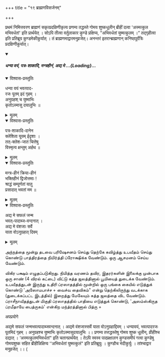 +++
title = "१९ ब्राह्मणविसर्जनम्"

+++

प्रथमं निमित्तवरण ब्राह्मणं सकृत्प्रदक्षिणीकृत्य प्रणम्य तद्धस्ते गोमय शुष्कधूलीन् ब्रीहीं दत्वा 'अस्मत्कुल मभिवर्धतां' इति प्रार्थयेत् । सोऽपि तीत्वा वर्तुलाकार कुण्डे प्रक्षिप्य, "अभिवर्धतां युष्मत्कुलम् ।” तद्गृहीत्वा इति प्रतिब्रूय कुण्डमेकीकुर्यात् । तं ब्राह्मणमाद्वारमनुव्रजेत्। अनन्तरं इतरान्ब्राह्मणान् कनिष्ठपूर्वंत्रिः प्रदक्षिणीकुर्यात्।

<div class="js_include" includetitle="false" newlevelforh1="5" unfilled url="/vedAH_yajuH/taittirIyam/sUtram/ApastambaH/gRhyam/paddhatiH/shrIvaiShNavaH/mantrAdi/dhanyA_vayam__patra-shAkAdi__mantrahInam__adya_me">
<details open><summary><h5>धन्या वयं, पत्र-शाकादि, मन्त्रहीनं, अद्य मे ...{Loading}...</h5></summary>
<details open><summary>विश्वास-प्रस्तुतिः</summary>

धन्या वयं भवत्पाद-  
रजः पूतम् इदं गृहम् ।  
अनुग्रहश् च युष्माभिः  
कृतोऽस्मासु दयालुभिः ॥  
</details>
<details><summary>मूलम्</summary>

धन्या वयं भवत्पाद-  
रजः पूतम् इदं गृहम् ।  
अनुग्रहश् च युष्माभिः  
कृतोऽस्मासु दयालुभिः ॥  
</details>
<details open><summary>विश्वास-प्रस्तुतिः</summary>

पत्र-शाकादि-दानेन  
क्लेशिता यूयम् ईदृशाः ।  
तत्-क्लेश-जातं चित्तेषु  
विस्मृत्य क्षन्तुम् अर्हथ ॥  
</details>
<details><summary>मूलम्</summary>

पत्र-शाकादि-दानेन  
क्लेशिता यूयम् ईदृशाः ।  
तत्-क्लेश-जातं चित्तेषु  
विस्मृत्य क्षन्तुम् अर्हथ ॥
</details>
<details open><summary>विश्वास-प्रस्तुतिः</summary>

मन्त्र-हीनं क्रिया-हीनं  
भक्तिहीनं द्विजोत्तमाः !  
श्राद्धं सम्पूर्णतां यातु  
प्रसादात् भवतां मम ॥  
</details>
<details><summary>मूलम्</summary>

मन्त्र-हीनं क्रिया-हीनं  
भक्तिहीनं द्विजोत्तमाः !  
श्राद्धं सम्पूर्णतां यातु  
प्रसादात् भवतां मम ॥
</details>
<details open><summary>विश्वास-प्रस्तुतिः</summary>

अद्य मे सफलं जन्म  
भवत्-पादाब्ज-वन्दनात् ।  
अद्य मे वंशजाः सर्वे  
याता वोऽनुग्रहात् दिवम् 
</details>
<details><summary>मूलम्</summary>

अद्य मे सफलं जन्म  
भवत्-पादाब्ज-वन्दनात् ।  
अद्य मे वंशजाः सर्वे  
याता वोऽनुग्रहात् दिवम् 
</details>
</details>
</div>  


அந்நத்தை மூன்று தடவை பரிஷேசனம் செய்து தெற்கே கவிழ்த்து உபவீதம் செய்து கொண்டு பாத்திரத்தை நிமிர்த்தி ப்ரோக்ஷிக்க வேண்டும். ஒரு ஆசமனம் செய்ய வேண்டும்.

விகிர பக்ஷம் எழுதப்படுகிறது. நிமித்த வரணம் தவிர, இதரர்களின் இலைக்கு முன்பாக ஒரு சாண் (4 விரல் கட்டை) விட்டு சுத்த ஜலத்தினால் பூமியைத் துடைக்க வேண்டும். உபவீதத்துடன் இருந்து உதிரி ப்ரஸாதத்தில் மூன்றில் ஒரு பங்கை கையில் எடுத்துக் கொண்டு 'அஸோமபாச்ச + வைச்வ தைவிகம்" என்று தெற்கிலிருந்து வடக்காக (துடைக்கப்பட்ட இடத்தில்) இறைத்து மேலேயும் சுத்த ஜலத்தை விட வேண்டும். ப்ராசீநாவீதத்துடன் மிகுதி ப்ரஸாதத்தில் பாதியை எடுத்துக் கொண்டு, 'அஸம்ஸ்கிருத ப்ரமீதாயே பைத்ருகம்' என்கிற மந்த்ரத்தினால் பித்ரு +


अपप्रयोगे

अद्यमे सफलं जन्मभवत्पादाब्जवन्दनात् । अद्यमे वंशजास्सर्वे याता वोऽनुग्रहाद्दिवम् । धन्यावयं, भवत्पादरजः पूतमिदं गृहम् । अनुग्रहश्च युष्माभिः कृतोऽस्मासुदयालुभिः ।। प्रणम्य तत्तद्धस्तेषु गोमय शुष्क धूलीन्, व्रीहींश्च दद्यात् । ‘अस्मत्कुलमभिवर्धतां" इति चतान्प्रार्थयेत् । तेऽपि स्वस्व पादप्रक्षालन कुण्डसमीपं गत्वा कुण्डेषु गोमयशुष्क सहित ब्रीहीन्निक्षिप्य ‘‘अभिवर्धतां युष्मत्कुलं" इति प्रतिब्रूयुः । कुण्डौच भेदीकुर्युः । तांश्चाद्वार मनुव्रजेत् ।। (
